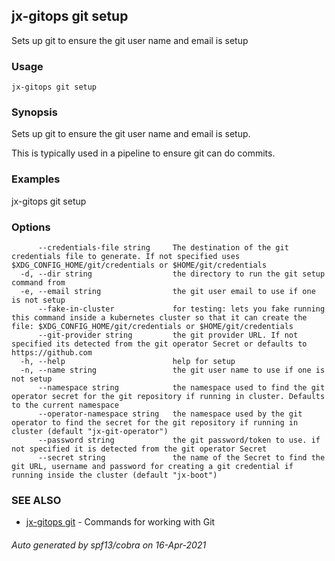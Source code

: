 ## jx-gitops git setup

Sets up git to ensure the git user name and email is setup

### Usage

```
jx-gitops git setup
```

### Synopsis

Sets up git to ensure the git user name and email is setup.
  
This is typically used in a pipeline to ensure git can do commits.

### Examples

  jx-gitops git setup

### Options

```
      --credentials-file string     The destination of the git credentials file to generate. If not specified uses $XDG_CONFIG_HOME/git/credentials or $HOME/git/credentials
  -d, --dir string                  the directory to run the git setup command from
  -e, --email string                the git user email to use if one is not setup
      --fake-in-cluster             for testing: lets you fake running this command inside a kubernetes cluster so that it can create the file: $XDG_CONFIG_HOME/git/credentials or $HOME/git/credentials
      --git-provider string         the git provider URL. If not specified its detected from the git operator Secret or defaults to https://github.com
  -h, --help                        help for setup
  -n, --name string                 the git user name to use if one is not setup
      --namespace string            the namespace used to find the git operator secret for the git repository if running in cluster. Defaults to the current namespace
      --operator-namespace string   the namespace used by the git operator to find the secret for the git repository if running in cluster (default "jx-git-operator")
      --password string             the git password/token to use. if not specified it is detected from the git operator Secret
      --secret string               the name of the Secret to find the git URL, username and password for creating a git credential if running inside the cluster (default "jx-boot")
```

### SEE ALSO

* [jx-gitops git](jx-gitops_git.md)	 - Commands for working with Git

###### Auto generated by spf13/cobra on 16-Apr-2021
